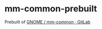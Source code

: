 mm-common-prebuilt
==================
Prebuilt of [GNOME / mm-common · GitLab](https://gitlab.gnome.org/GNOME/mm-common/)
